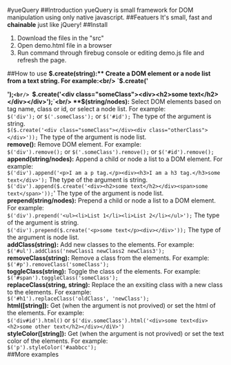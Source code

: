 #yueQuery
##Introduction
yueQuery is small framework for DOM manipulation using only native javascript.
##Featuers
It's small, fast and **chainable** just like jQuery!
##Install
1. Download the files in the "src"
2. Open demo.html file in a browser
3. Run command through firebug console or editing demo.js file and refresh the page.

##How to use
**$.create(string):** Create a DOM element or a node list from a text string. For example:<br/>
`$.create('<div class="someClass"></div>');`<br/>
`$.create('<div class="someClass"><div><h2>some text</h2></div></div>');`<br/>
**$(string/nodes):** Select DOM elements based on tag name, class or id, or select a node list. For example:<br/>
`$('div');` or `$('.someClass');` or `$('#id');` The type of the argument is string.<br/>
`$($.create('<div class="someClass"></div><div class="otherClass"></div>'));` The type of the argument is node list.<br/>
**remove():** Remove DOM element. For example:<br/>
`$('div').remove();` or `$('.someClass').remove();` or `$('#id').remove();`<br/>
**append(string/nodes):** Append a child or node a list to a DOM element. For example:<br/>
`$('div').append('<p>I am a p tag.</p><div><h3>I am a h3 tag.</h3>some text</div>');` The type of the argument is string.<br/>
`$('div').append($.create('<div><h2>some text</h2></div><span>some text</span>'));`' The type of the argument is node list.<br/>
**prepend(string/nodes):** Prepend a child or node a list to a DOM element. For example:<br/>
`$('div').prepend('<ul><li>List 1</li><li>List 2</li></ul>');` The type of the argument is string.<br/>
`$('div').prepend($.create('<p>some text</p><div></div>'));` The type of the argument is node list.<br/>
**addClass(string):** Add new classes to the elements. For example:<br/>
`$('#ul').addClass('newClass1 newClass2 newClass3');`<br/>
**removeClass(string):** Remove a class from the elements. For example:<br/>
`$('#p').removeClass('someClass');`<br/>
**toggleClass(string):** Toggle the class of the elements. For example:<br/>
`$('#span').toggleClass('someClass');`<br/>
**replaceClass(string, string):** Replace the an exsiting class with a new class to the elements. For example:<br/>
`$('#h1').replaceClass('oldClass', 'newClass');`<br/>
**html([string]):** Get (when the argument is not provived) or set the html of the elements. For example:<br/>
`$('div#id').html()` or `$('div.someClass').html('<div>some text<div><h2>some other text</h2></div></diV>')`<br/>
**styleColor([string]):** Get (when the argument is not provived) or set the text color of the elements. For example:<br/>
`$('p').styleColor('#aabbcc');`<br/>
##More examples
